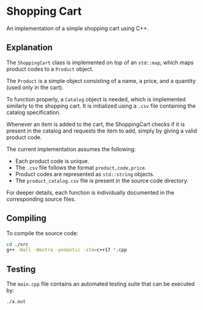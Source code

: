 # Shopping Cart

An implementation of a simple shopping cart using C++.

## Explanation

The `ShoppingCart` class is implemented on top of an `std::map`, which maps product codes to a `Product` object.

The `Product` is a simple object consisting of a name, a price, and a quantity (used only in the cart).

To function properly, a `Catalog` object is needed, which is implemented similarly to the shopping cart. It is initialized using a `.csv` file containing the catalog specification.

Whenever an item is added to the cart, the ShoppingCart checks if it is present in the catalog and requests the item to add, simply by giving a valid product code.

The current implementation assumes the following:
 - Each product code is unique.
 - The `.csv` file follows the format `product,code,price`.
 - Product codes are represented as `std::string` objects.
 - The `product_catalog.csv` file is present in the source code directory.

For deeper details, each function is individually documented in the corresponding source files.

## Compiling

To compile the source code:

```sh
cd ./src
g++ -Wall -Wextra -pedantic -std=c++17 *.cpp
```

## Testing

The `main.cpp` file contains an automated testing suite that can be executed by:

```sh
./a.out
```
